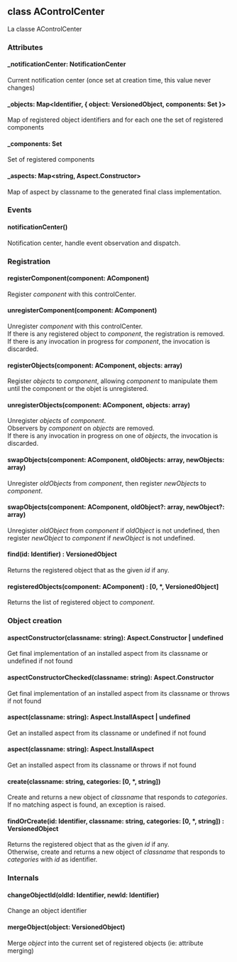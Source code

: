 ## class AControlCenter

La classe AControlCenter

### Attributes

#### _notificationCenter: NotificationCenter
Current notification center (once set at creation time, this value never changes)

#### _objects: Map<Identifier, { object: VersionedObject, components: Set<AComponent> }>
Map of registered object identifiers and for each one the set of registered components

#### _components: Set<AComponent>
Set of registered components

#### _aspects: Map<string, Aspect.Constructor>
Map of aspect by classname to the generated final class implementation.

### Events

#### notificationCenter()
Notification center, handle event observation and dispatch.

### Registration

#### registerComponent(component: AComponent)
Register _component_ with this controlCenter.

#### unregisterComponent(component: AComponent)
Unregister _component_ with this controlCenter.  
If there is any registered object to _component_, the registration is removed.  
If there is any invocation in progress for _component_, the invocation is discarded.

#### registerObjects(component: AComponent, objects: array)
Register _objects_ to _component_, allowing _component_ to manipulate them until the component or the objet is unregistered.

#### unregisterObjects(component: AComponent, objects: array)
Unregister _objects_ of _component_.  
Observers by _component_ on _objects_ are removed.  
If there is any invocation in progress on one of _objects_, the invocation is discarded.

#### swapObjects(component: AComponent, oldObjects: array, newObjects: array)
Unregister _oldObjects_ from _component_, then register _newObjects_ to _component_.

#### swapObjects(component: AComponent, oldObject?: array, newObject?: array)
Unregister _oldObject_ from _component_ if _oldObject_ is not undefined, then register _newObject_ to _component_  if _newObject_ is not undefined.

#### find(id: Identifier) : VersionedObject
Returns the registered object that as the given _id_ if any.

#### registeredObjects(component: AComponent) : [0, *, VersionedObject]
Returns the list of registered object to _component_.

### Object creation

#### aspectConstructor(classname: string): Aspect.Constructor | undefined 
Get final implementation of an installed aspect from its classname or undefined if not found

#### aspectConstructorChecked(classname: string): Aspect.Constructor 
Get final implementation of an installed aspect from its classname or throws if not found

#### aspect(classname: string): Aspect.InstallAspect | undefined 
Get an installed aspect from its classname or undefined if not found

#### aspect(classname: string): Aspect.InstallAspect 
Get an installed aspect from its classname or throws if not found

#### create(classname: string, categories: [0, *, string])
Create and returns a new object of _classname_ that responds to _categories_.  
If no matching aspect is found, an exception is raised.

#### findOrCreate(id: Identifier, classname: string, categories: [0, *, string]) : VersionedObject
Returns the registered object that as the given _id_ if any.  
Otherwise, create and returns a new object of _classname_ that responds to _categories_ with _id_ as identifier.

### Internals

#### changeObjectId(oldId: Identifier, newId: Identifier)
Change an object identifier

#### mergeObject(object: VersionedObject)
Merge _object_ into the current set of registered objects (ie: attribute merging)